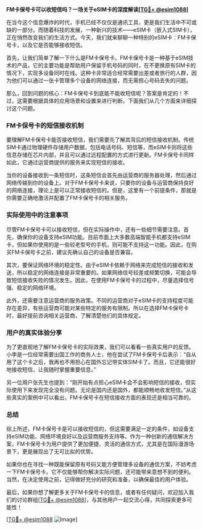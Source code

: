 **FM卡保号卡可以收短信吗？一场关于eSIM卡的深度解读[[TG💪+ @esim1088](https://t.me/s/esim1088)]**

在当今这个信息爆炸的时代，手机已经不仅仅是通讯工具，更是我们生活中不可或缺的一部分。而随着科技的发展，一种新兴的技术——eSIM卡（嵌入式SIM卡），正在悄然改变我们的生活方式。今天，我们就来聊聊一种特别的eSIM卡：FM卡保号卡，以及它是否能够接收短信。

首先，让我们简单了解一下什么是FM卡保号卡。FM卡保号卡是一种基于eSIM技术的产品，它的主要功能是帮助用户保留手机号码的同时，在不更换原有SIM卡的情况下，实现多设备同时在线。这种卡非常适合经常需要出差或者旅行的人群，因为他们可以通过一张卡管理多个设备的网络连接，而无需担心号码丢失的问题。

那么，回到问题的核心：FM卡保号卡到底能不能收短信呢？答案是肯定的！不过，这需要根据具体的应用场景和设置来进行判断。下面我们从几个方面来详细探讨这个问题。

### FM卡保号卡的短信接收机制

要理解FM卡保号卡能否接收短信，我们需要先了解其背后的短信接收机制。传统SIM卡通过物理硬件存储用户数据，包括电话号码、短信等，而eSIM卡则将这些信息存储在芯片内部，并且可以通过远程配置的方式进行更新。FM卡保号卡同样如此，它通过运营商提供的服务来实现短信的接收。

当你的设备接收到一条短信时，这条短信会首先由运营商的服务器处理，然后通过网络传输到你的设备上。对于FM卡保号卡来说，只要你的设备与运营商保持良好的网络连接，理论上是可以正常接收短信的。但是，这里有一个前提条件，那就是你需要正确地激活并配置了FM卡保号卡的相关服务。

### 实际使用中的注意事项

尽管FM卡保号卡可以接收短信，但在实际操作中，还有一些细节需要注意。首先，确保你的设备支持eSIM功能。目前市面上大多数高端智能手机都支持eSIM卡，但如果你使用的是一些较老型号的手机，则可能不支持这一功能。因此，在购买FM卡保号卡之前，建议先确认自己的设备是否兼容。

其次，要保证网络环境的稳定性。由于eSIM卡依赖于网络来完成短信的接收和发送，所以稳定的网络连接是非常重要的。如果网络信号较差或频繁切换，可能会导致短信接收失败的情况发生。因此，在使用FM卡保号卡的过程中，尽量选择信号强、稳定的网络环境。

此外，还需要注意运营商的服务政策。不同的运营商对于eSIM卡的支持程度可能存在差异，有些运营商可能对某些特定的服务有限制。所以在选择FM卡保号卡时，最好提前咨询相关运营商，了解清楚他们的具体规定。

### 用户的真实体验分享

为了更直观地了解FM卡保号卡的实际效果，我们可以看看一些真实用户的反馈。小李是一位经常需要出国工作的商务人士，他在尝试了FM卡保号卡后表示：“自从用了这个卡之后，我再也不用担心在国外忘记带实体SIM卡了。而且，它还能很好地接收短信，让我随时掌握重要信息。”

另一位用户张先生也提到：“刚开始有点担心eSIM卡会不会影响短信的接收，但实际使用下来发现完全没有问题。无论是国内还是国外，都能顺畅地收发短信。”从这些真实的案例中可以看出，FM卡保号卡在短信接收方面的表现还是相当可靠的。

### 总结

综上所述，FM卡保号卡是可以接收短信的，但这需要满足一定的条件，如设备支持eSIM功能、网络环境良好以及运营商服务支持等。作为一种创新的通信解决方案，FM卡保号卡为用户提供了更加便捷、灵活的通信方式，尤其是在国际漫游场景下，更是展现出了无可比拟的优势。

如果你也在寻找一种既能保留原有号码又能方便管理多设备的通信方案，不妨考虑一下FM卡保号卡。它不仅能够帮你解决实际问题，还可能带来意想不到的便利。当然，在决定使用之前，记得做好充分的研究和准备，以确保最佳的用户体验。

最后，如果你想了解更多关于FM卡保号卡的信息，或者有任何疑问，欢迎加入我们的讨论群组[[TG💪+ @esim1088](https://t.me/s/esim1088)]，与其他用户一起交流心得，共同探索更多可能性！

[[TG💪+ @esim1088](https://t.me/s/esim1088) ![Image](https://i.postimg.cc/4NQfJmqS/Snipaste-2025-05-13-00-14-12.png)]